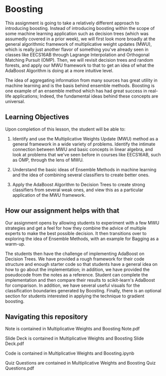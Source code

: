 # Boosting
This assignment is going to take a relatively different approach to introducing boosting. Instead of introducing boosting within the scope of some machine learning application such as decision trees (which was assumedly covered in a prior week), we will first look more broadly at the general algorithmic framework of multiplicative weight updates (MWU), which is really just another flavor of something you've already seen in classes like EECS16AB through Lagrange Interpolation and Orthogonal Matching Pursuit (OMP). Then, we will revisit decision trees and random forests, and apply our MWU framework to that to get an idea of what the AdaBoost Algorithm is doing at a more intuitive level. 

The idea of aggregating information from many sources has great utility in machine learning and is the basis behind ensemble methods. Boosting is one example of an ensemble method which has had great success in real-life applications; Indeed, the fundamental ideas behind these concepts are universal.

## Learning Objectives
Upon completion of this lesson, the student will be able to:

1. Identify and use the Multiplicative Weights Update (MWU) method as a general framework in a wide variety of problems. Identify the intimate connection between MWU and basic concepts in linear algebra, and look at problems that we've seen before in courses like EECS16AB, such as OMP, through the lens of MWU. 

2. Understand the basic ideas of Ensemble Methods in machine learning and the idea of combining several classifiers to create better ones.

3. Apply the AdaBoost Algorithm to Decision Trees to create strong classifiers from several weak ones, and view this as a particular application of the MWU framework. 

## How our assignment helps with that

Our assignment opens by allowing students to experiment with a few MWU strategies and get a feel for how they combine the advice of multiple experts to make the best possible decision. It then transitions over to exploring the idea of Ensemble Methods, with an example for Bagging as a warm-up. 

The students then have the challenge of implementing AdaBoost on Decision Trees. We have provided a rough framework for their code structure and enough starter code so that students have a general idea on how to go about the implementation; in addition, we have provided the pseudocode from the notes as a reference. Student can complete the implementation and then compare their results to scikit-learn's AdaBoost for comparison. In addition, we have several useful visuals for the classification boundaries generated by Boosting. Finally, there is an optional section for students interested in applying the technique to gradient boosting. 

## Navigating this repository

Note is contained in Multiplicative Weights and Boosting Note.pdf

Slide Deck is contained in Multiplicative Weights and Boosting Slide Deck.pdf

Code is contained in Multiplicative Weights and Boosting.ipynb

Quiz Questions are contained in Multiplicative Weights and Boosting Quiz Questions.pdf

